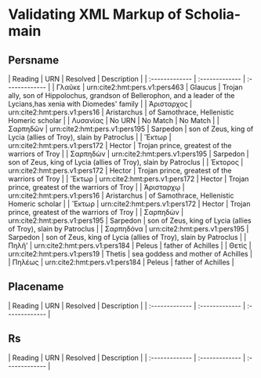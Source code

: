 # Validating XML Markup of Scholia-main


## Persname 

| Reading | URN | Resolved | Description |
| :------------- | :------------- | :------------- |
| Γλαῦκε | urn:cite2:hmt:pers.v1:pers463 | Glaucus | Trojan ally, son of Hippolochus, grandson of Bellerophon, and a leader of the Lycians,has xenia with Diomedes' family | 
| Ἀρισταρχος | urn:cite2:hmt:pers.v1:pers16 | Aristarchus | of Samothrace, Hellenistic Homeric scholar | 
| Λυσανίας | <span class='nomatch text-danger'>No URN</span> | <span class='nomatch text-danger'>No Match</span> | <span class='nomatch text-danger'>No Match</span> | 
| Σαρπηδῶν | urn:cite2:hmt:pers.v1:pers195 | Sarpedon | son of Zeus, king of Lycia (allies of Troy), slain by Patroclus | 
|  Ἕκτωρ | urn:cite2:hmt:pers.v1:pers172 | Hector | Trojan prince, greatest of the warriors of Troy | 
| Σαρπηδὼν | urn:cite2:hmt:pers.v1:pers195 | Sarpedon | son of Zeus, king of Lycia (allies of Troy), slain by Patroclus | 
|  Ἑκτορος | urn:cite2:hmt:pers.v1:pers172 | Hector | Trojan prince, greatest of the warriors of Troy | 
|  Ἕκτωρ | urn:cite2:hmt:pers.v1:pers172 | Hector | Trojan prince, greatest of the warriors of Troy | 
| Ἀρισταρχῳ | urn:cite2:hmt:pers.v1:pers16 | Aristarchus | of Samothrace, Hellenistic Homeric scholar | 
| Ἕκτωρ | urn:cite2:hmt:pers.v1:pers172 | Hector | Trojan prince, greatest of the warriors of Troy | 
| Σαρπηδὼν | urn:cite2:hmt:pers.v1:pers195 | Sarpedon | son of Zeus, king of Lycia (allies of Troy), slain by Patroclus | 
| Σαρπηδόνα | urn:cite2:hmt:pers.v1:pers195 | Sarpedon | son of Zeus, king of Lycia (allies of Troy), slain by Patroclus | 
| Πηλῆ' | urn:cite2:hmt:pers.v1:pers184 | Peleus | father of Achilles | 
| Θετίς | urn:cite2:hmt:pers.v1:pers19 | Thetis | sea goddess and mother of Achilles | 
| Πηλέως | urn:cite2:hmt:pers.v1:pers184 | Peleus | father of Achilles | 

## Placename 

| Reading | URN | Resolved | Description |
| :------------- | :------------- | :------------- |

## Rs 

| Reading | URN | Resolved | Description |
| :------------- | :------------- | :------------- |
